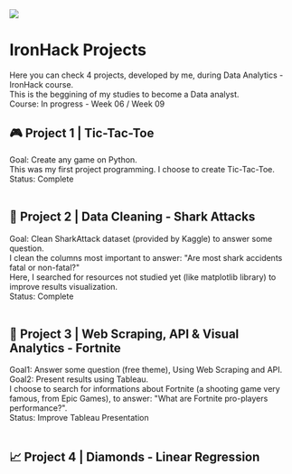 <img src="https://camo.githubusercontent.com/52d2ff8778b60261533a7dba8dd989c6893a519b/68747470733a2f2f692e696d6775722e636f6d2f315167724e4e772e706e67">
<h1> IronHack Projects</h1>
Here you can check 4 projects, developed by me, during Data Analytics - IronHack course.<br>
This is the beggining of my studies to become a Data analyst.<br>
Course: In progress - Week 06 / Week 09
<br>

## 🎮 Project 1 | Tic-Tac-Toe
Goal: Create any game on Python.<br>
This was my first project programming. I choose to create Tic-Tac-Toe.<br>
Status: Complete<br>
<br>
## 🧹 Project 2 | Data Cleaning - Shark Attacks
Goal: Clean SharkAttack dataset (provided by Kaggle) to answer some question.<br>
I clean the columns most important to answer: "Are most shark accidents fatal or non-fatal?"<br>
Here, I searched for resources not studied yet (like matplotlib library) to improve results visualization.<br>
Status: Complete<br>
<br>
## 🔎 Project 3 | Web Scraping, API & Visual Analytics - Fortnite
Goal1: Answer some question (free theme), Using Web Scraping and API.<br>
Goal2: Present results using Tableau.<br>
I choose to search for informations about Fortnite (a shooting game very famous, from Epic Games), to answer: "What are Fortnite pro-players performance?".<br>
Status: Improve Tableau Presentation<br>
<br>
## 📈 Project 4 | Diamonds - Linear Regression
